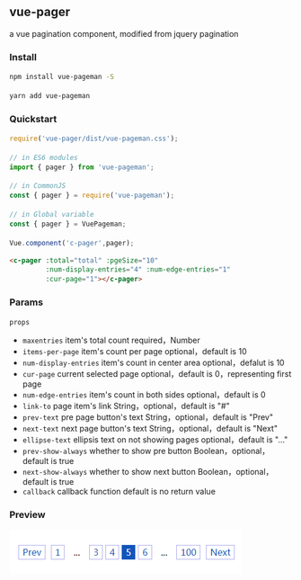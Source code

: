 ## vue-pager

a vue pagination component, modified from jquery pagination

### Install

```bash
npm install vue-pageman -S

yarn add vue-pageman
```

### Quickstart
```javascript
require('vue-pager/dist/vue-pageman.css');

// in ES6 modules
import { pager } from 'vue-pageman';

// in CommonJS
const { pager } = require('vue-pageman');

// in Global variable
const { pager } = VuePageman;

Vue.component('c-pager',pager);
```
```html
<c-pager :total="total" :pgeSize="10" 
         :num-display-entries="4" :num-edge-entries="1" 
         :cur-page="1"></c-pager>
```

### Params

`props`
- `maxentries`	         item's total count	            required，Number
- `items-per-page`	     item's count per page	        optional，default is 10
- `num-display-entries`	 item's count in center area    optional，defalut is 10
- `cur-page`	     current selected page	        optional，default is 0，representing first page
- `num-edge-entries`	 item's count in both sides	    optional，default is 0
- `link-to`	             page item's link               String，optional，default is "#"
- `prev-text`	         pre page button's text	        String，optional，default is "Prev"
- `next-text`	         next page button's text	    String，optional，default is "Next"
- `ellipse-text`	     ellipsis text on not showing pages	optional，default is "..."
- `prev-show-always`	 whether to show pre button	    Boolean，optional，default is true
- `next-show-always`	 whether to show next button	Boolean，optional，default is true
- `callback`	         callback function	            default is no return value

### Preview

![pager image](./doc/pager.png)